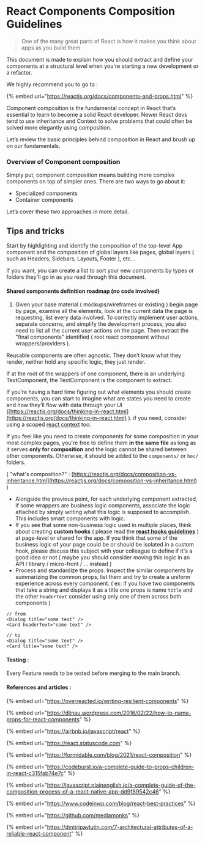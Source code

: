 # React Components Composition Guidelines

> One of the many great parts of React is how it makes you think about apps as you build them.

This document is made to explain how you should extract and define your components at a structural level when you're starting a new development or a refactor.

We highly recommend you to go to :

{% embed url="https://reactjs.org/docs/components-and-props.html" %}

Component composition is the fundamental concept in React that’s essential to learn to become a solid React developer. Newer React devs tend to use inheritance and Context to solve problems that could often be solved more elegantly using composition.

Let’s review the basic principles behind composition in React and brush up on our fundamentals.

### Overview of Component composition <a href="#overview-of-component-composition" id="overview-of-component-composition"></a>

Simply put, component composition means building more complex components on top of simpler ones. There are two ways to go about it:

* Specialized components
* Container components

Let’s cover these two approaches in more detail.



## Tips and tricks

Start by highlighting and identify the composition of the top-level App component and the composition of global layers like pages, global layers ( such as Headers, Sidebars, Layouts, Footer ), etc…

If you want, you can create a list to sort your new components by types or folders they'll go in as you read through this document.&#x20;

#### Shared components definition roadmap (no code involved)

1. Given your base material ( mockups/wireframes or existing ) begin page by page, examine all the elements, look at the current data the page is requesting, list every data involved. To correctly implement user actions, separate concerns, and simplify the development process, you also need to list all the current user actions on the page. Then extract the "final components" identified ( root react component without wrappers/providers ).

Reusable components are often agnostic. They don’t know what they render, neither hold any specific logic, they just render.

If at the root of the wrappers of one component, there is an underlying TextComponent, the TextComponent is the component to extract.

If you’re having a hard time figuring out what elements you should create components, you can start to imagine what are states you need to create and how they’ll flow with data through your UI ([https://reactjs.org/docs/thinking-in-react.html](https://reactjs.org/docs/thinking-in-react.html) ). if you need, consider using a scoped [react context](https://reactjs.org/docs/context.html) too.

If you feel like you need to create components for some composition in your most complex pages, you're free to define them **in the same file** as long as it serves **only for composition** and the logic cannot be shared between other components. Otherwise, it should be added to the `components/` or `hoc/` folders.&#x20;

( "what's composition?" : [https://reactjs.org/docs/composition-vs-inheritance.html](https://reactjs.org/docs/composition-vs-inheritance.html) )

* Alongside the previous point, for each underlying component extracted, if some wrappers are business logic components, associate the logic attached by simply writing what this logic is supposed to accomplish. This includes smart components with logic.
* If you see that some non-business logic used in multiple places, think about creating **custom hooks** ( please read the [**react hooks guidelines**](broken-reference) ) at page-level or shared for the app. If you think that some of the business logic of your page could be or should be isolated in a custom hook, please discuss this subject with your colleague to define if it's a good idea or not               ( maybe you should consider moving this logic in an API / library / micro-front / ... instead )&#x20;
* &#x20;Process and standardize the props. Inspect the similar components by summarizing the common props, list them and try to create a uniform experience across every component. ( ex: if you have two components that take a string and displays it as a title one props is name `title` and the other `headerText` consider using only one of them across both components )

```tsx
// from
<Dialog title="some text" />
<Card headerText="some text" />

// to 
<Dialog title="some text" />
<Card title="some text" />

```

#### Testing :

Every Feature needs to be tested before merging to the main branch.

#### References and articles :

{% embed url="https://overreacted.io/writing-resilient-components" %}

{% embed url="https://dlinau.wordpress.com/2016/02/22/how-to-name-props-for-react-components" %}

{% embed url="https://airbnb.io/javascript/react" %}

{% embed url="https://react.statuscode.com" %}

{% embed url="https://formidable.com/blog/2021/react-composition" %}

{% embed url="https://codeburst.io/a-complete-guide-to-props-children-in-react-c315fab74e7c" %}

{% embed url="https://javascript.plainenglish.io/a-complete-guide-of-the-composition-process-of-a-react-native-app-dd9f89542c46" %}

{% embed url="https://www.codeinwp.com/blog/react-best-practices" %}

{% embed url="https://github.com/mediamonks" %}

{% embed url="https://dmitripavlutin.com/7-architectural-attributes-of-a-reliable-react-component" %}

